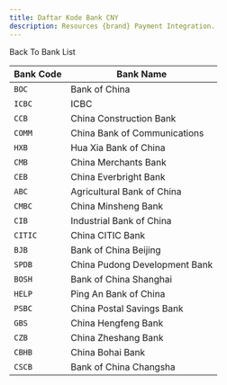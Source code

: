 ```yaml
---
title: Daftar Kode Bank CNY
description: Resources {brand} Payment Integration. 
---
```


<x-button href="/docs/banks">Back To Bank List</x-button>

| Bank Code | Bank Name                     |
| --------- | ----------------------------- |
| `BOC`     | Bank of China                 |
| `ICBC`    | ICBC                          |
| `CCB`     | China Construction Bank       |
| `COMM`    | China Bank of Communications  |
| `HXB`     | Hua Xia Bank of China         |
| `CMB`     | China Merchants Bank          |
| `CEB`     | China Everbright Bank         |
| `ABC`     | Agricultural Bank of China    |
| `CMBC`    | China Minsheng Bank           |
| `CIB`     | Industrial Bank of China      |
| `CITIC`   | China CITIC Bank              |
| `BJB`     | Bank of China Beijing         |
| `SPDB`    | China Pudong Development Bank |
| `BOSH`    | Bank of China Shanghai        |
| `HELP`    | Ping An Bank of China         |
| `PSBC`    | China Postal Savings Bank     |
| `GBS`     | China Hengfeng Bank           |
| `CZB`     | China Zheshang Bank           |
| `CBHB`    | China Bohai Bank              |
| `CSCB`    | Bank of China Changsha        |
